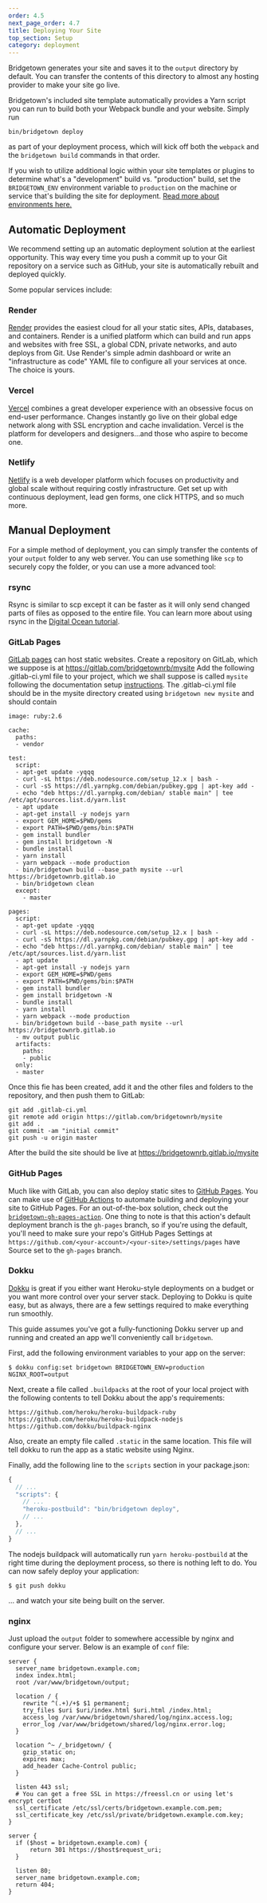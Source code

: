 ```yaml
---
order: 4.5
next_page_order: 4.7
title: Deploying Your Site
top_section: Setup
category: deployment
---
```


Bridgetown generates your site and saves it to the `output` directory by default. You can
transfer the contents of this directory to almost any hosting provider to make
your site go live.

Bridgetown's included site template automatically provides a Yarn script you can run to
build both your Webpack bundle and your website. Simply run

```shell
bin/bridgetown deploy
```

as part of your deployment process, which will kick off both the `webpack` and the `bridgetown build` commands in that order.

If you wish to utilize additional logic within your site templates or plugins to
determine what's a "development" build vs. "production" build, set the `BRIDGETOWN_ENV`
environment variable to `production` on the machine or service that's building the
site for deployment. [Read more about environments here.](/docs/configuration/environments/)

## Automatic Deployment

We recommend setting up an automatic deployment solution at the earliest opportunity. This way every time you push a commit up to your Git repository on a service such as GitHub, your site is automatically rebuilt and deployed quickly.

Some popular services include:

### Render

[Render](https://render.com) provides the easiest cloud for all your static sites, APIs, databases, and containers. Render is a unified platform which can build and run apps and websites with free SSL, a global CDN, private networks, and auto deploys from Git. Use Render's simple admin dashboard or write an "infrastructure as code" YAML file to configure all your services at once. The choice is yours.

### Vercel

[Vercel](https://www.vercel.com) combines a great developer experience with an obsessive focus on end-user performance. Changes instantly go live on their global edge network along with SSL encryption and cache invalidation. Vercel is the platform for developers and designers…and those who aspire to become one.

### Netlify

[Netlify](https://www.netlify.com) is a web developer platform which focuses on productivity and global scale without requiring costly infrastructure. Get set up with continuous deployment, lead gen forms, one click HTTPS, and so much more.

## Manual Deployment

For a simple method of deployment, you can simply transfer the contents of your `output` folder to any web server. You can use something like `scp` to securely copy the folder, or you can use a more advanced tool:

### rsync

Rsync is similar to scp except it can be faster as it will only send changed
parts of files as opposed to the entire file. You can learn more about using
rsync in the [Digital Ocean tutorial](https://www.digitalocean.com/community/tutorials/how-to-use-rsync-to-sync-local-and-remote-directories-on-a-vps).

### GitLab Pages

[GitLab pages](https://docs.gitlab.com/ee/user/project/pages/) can host static websites. Create a repository on GitLab, 
which we suppose is at https://gitlab.com/bridgetownrb/mysite
Add the following .gitlab-ci.yml file to your project, which we shall suppose is called `mysite` following the documentation setup [instructions](/docs/). The .gitlab-ci.yml file should be in the mysite directory created using `bridgetown new mysite` and should contain

```
image: ruby:2.6

cache:
  paths:
  - vendor

test:
  script:
  - apt-get update -yqqq
  - curl -sL https://deb.nodesource.com/setup_12.x | bash -
  - curl -sS https://dl.yarnpkg.com/debian/pubkey.gpg | apt-key add -
  - echo "deb https://dl.yarnpkg.com/debian/ stable main" | tee /etc/apt/sources.list.d/yarn.list
  - apt update
  - apt-get install -y nodejs yarn
  - export GEM_HOME=$PWD/gems
  - export PATH=$PWD/gems/bin:$PATH
  - gem install bundler
  - gem install bridgetown -N
  - bundle install
  - yarn install
  - yarn webpack --mode production
  - bin/bridgetown build --base_path mysite --url https://bridgetownrb.gitlab.io
  - bin/bridgetown clean
  except:
    - master

pages:
  script:
  - apt-get update -yqqq
  - curl -sL https://deb.nodesource.com/setup_12.x | bash -
  - curl -sS https://dl.yarnpkg.com/debian/pubkey.gpg | apt-key add -
  - echo "deb https://dl.yarnpkg.com/debian/ stable main" | tee /etc/apt/sources.list.d/yarn.list
  - apt update
  - apt-get install -y nodejs yarn
  - export GEM_HOME=$PWD/gems
  - export PATH=$PWD/gems/bin:$PATH
  - gem install bundler
  - gem install bridgetown -N
  - bundle install
  - yarn install
  - yarn webpack --mode production
  - bin/bridgetown build --base_path mysite --url https://bridgetownrb.gitlab.io
  - mv output public
  artifacts:
    paths:
    - public
  only:
  - master

```
Once this fie has been created, add it and the other files and folders to the repository, and then push them to GitLab:

```
git add .gitlab-ci.yml
git remote add origin https://gitlab.com/bridgetownrb/mysite
git add .
git commit -am "initial commit"
git push -u origin master
```

After the build the site should be live at https://bridgetownrb.gitlab.io/mysite

### GitHub Pages

Much like with GitLab, you can also deploy static sites to [GitHub Pages](https://pages.github.com/). You can make use of [GitHub Actions](https://github.com/features/actions) to automate building and deploying your site to GitHub Pages. For an out-of-the-box solution, check out the [`bridgetown-gh-pages-action`](https://github.com/andrewmcodes/bridgetown-gh-pages-action). One thing to note is that this action's default deployment branch is the `gh-pages` branch, so if you're using the default, you'll need to make sure your repo's GitHub Pages Settings at `https://github.com/<your-account>/<your-site>/settings/pages` have Source set to the `gh-pages` branch.

### Dokku

[Dokku](http://dokku.viewdocs.io/dokku) is great if you either want Heroku-style
deployments on a budget or you want more control over your server stack.
Deploying to Dokku is quite easy, but as always, there are a few settings
required to make everything run smoothly.

This guide assumes you've got a fully-functioning Dokku server up and running
and created an app we'll conveniently call `bridgetown`.

First, add the following environment variables to your app on the server:

```shell
$ dokku config:set bridgetown BRIDGETOWN_ENV=production NGINX_ROOT=output
```

Next, create a file called `.buildpacks` at the root of your local project with
the following contents to tell Dokku about the app's requirements:

```
https://github.com/heroku/heroku-buildpack-ruby
https://github.com/heroku/heroku-buildpack-nodejs
https://github.com/dokku/buildpack-nginx
```

Also, create an empty file called `.static` in the same location. This file will
tell dokku to run the app as a static website using Nginx.

Finally, add the following line to the `scripts` section in your package.json:

```js
{
  // ...
  "scripts": {
    // ...
    "heroku-postbuild": "bin/bridgetown deploy",
    // ...
  },
  // ...
}
```

The nodejs buildpack will automatically run `yarn heroku-postbuild` at the right
time during the deployment process, so there is nothing left to do. You can now
safely deploy your application:

```shell
$ git push dokku
```

... and watch your site being built on the server.

### nginx


Just upload the `output` folder to somewhere accessible by nginx and configure your server. Below is an example of `conf` file:

```nginx
server {
  server_name bridgetown.example.com;
  index index.html;
  root /var/www/bridgetown/output;

  location / {
    rewrite ^(.+)/+$ $1 permanent;
    try_files $uri $uri/index.html $uri.html /index.html;
    access_log /var/www/bridgetown/shared/log/nginx.access.log;
    error_log /var/www/bridgetown/shared/log/nginx.error.log;
  }

  location ^~ /_bridgetown/ {
    gzip_static on;
    expires max;
    add_header Cache-Control public;
  }

  listen 443 ssl;
  # You can get a free SSL in https://freessl.cn or using let's encrypt certbot
  ssl_certificate /etc/ssl/certs/bridgetown.example.com.pem;
  ssl_certificate_key /etc/ssl/private/bridgetown.example.com.key;
}

server {
  if ($host = bridgetown.example.com) {
      return 301 https://$host$request_uri;
  }

  listen 80;
  server_name bridgetown.example.com;
  return 404;
}
```
